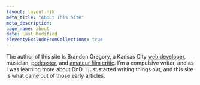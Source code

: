 ```yaml
---
layout: layout.njk
meta_title: "About This Site"
meta_description: 
page_name: about
date: Last Modified
eleventyExcludeFromCollections: true
---
```


The author of this site is Brandon Gregory, a Kansas City [web developer](http://brandongregorycreative.com), musician, [podcaster](https://peculiarpicture.show), and [amateur film critic](https://brandontalksmovies.com). I'm a compulsive writer, and as I was learning more about DnD, I just started writing things out, and this site is what came out of those early articles. 